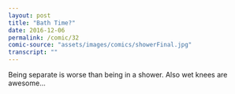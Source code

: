 ```yaml
---
layout: post
title: "Bath Time?"
date: 2016-12-06
permalink: /comic/32
comic-source: "assets/images/comics/showerFinal.jpg"
transcript: ""
---
```


Being separate is worse than being in a shower. Also wet knees are awesome...
